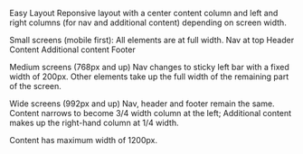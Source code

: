 Easy Layout
Reponsive layout with a center content column and left and right columns (for nav and additional content) depending on screen width.

Small screens (mobile first):
All elements are at full width.
Nav at top
Header
Content
Additional content
Footer

Medium screens (768px and up)
Nav changes to sticky left bar with a fixed width of 200px.
Other elements take up the full width of the remaining part of the screen.

Wide screens (992px and up)
Nav, header and footer remain the same.
Content narrows to become 3/4 width column at the left; Additional content makes up the right-hand column at 1/4 width.

Content has maximum width of 1200px.
